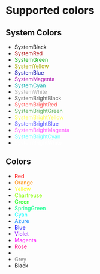 
# Supported colors

## System Colors

- <span style="color:#000000;">SystemBlack</span>
- <span style="color:#AA0000;">SystemRed</span>
- <span style="color:#00AA00;">SystemGreen</span>
- <span style="color:#AAAA00;">SystemYellow</span>
- <span style="color:#0000AA;">SystemBlue</span>
- <span style="color:#AA00AA;">SystemMagenta</span>
- <span style="color:#00AAAA;">SystemCyan</span>
- <span style="color:#AAAAAA;">SystemWhite</span>
- <span style="color:#555555;">SystemBrightBlack</span>
- <span style="color:#FF5555;">SystemBrightRed</span>
- <span style="color:#55AA55;">SystemBrightGreen</span>
- <span style="color:#FFFF55;">SystemBrightYellow</span>
- <span style="color:#5555FF;">SystemBrightBlue</span>
- <span style="color:#FF55FF;">SystemBrightMagenta</span>
- <span style="color:#55FFFF;">SystemBrightCyan</span>
- <span style="color:#FFFFFF;">SystemBrightWhite</span>

## Colors

- <span style="color:#FF0000;">Red</span>
- <span style="color:#FF8700;">Orange</span>
- <span style="color:#FFFF00;">Yellow</span>
- <span style="color:#87FF00;">Chartreuse</span>
- <span style="color:#00FF00;">Green</span>
- <span style="color:#00FF87;">SpringGreen</span>
- <span style="color:#00FFFF;">Cyan</span>
- <span style="color:#0087FF;">Azure</span>
- <span style="color:#0000FF;">Blue</span>
- <span style="color:#8700FF;">Violet</span>
- <span style="color:#FF00FF;">Magenta</span>
- <span style="color:#FF0087;">Rose</span>
- <span style="color:#FFFFFF;">White</span>
- <span style="color:#808080;">Grey</span>
- <span style="color:#000000;">Black</span>

